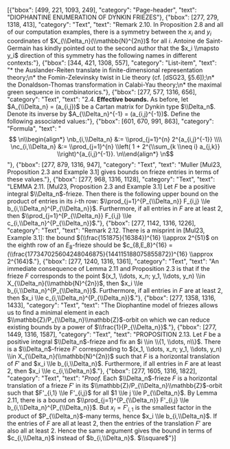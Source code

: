 [{"bbox": [499, 221, 1093, 249], "category": "Page-header", "text": "DIOPHANTINE ENUMERATION OF DYNKIN FRIEZES"}, {"bbox": [277, 279, 1318, 413], "category": "Text", "text": "Remark 2.10. In Proposition 2.8 and all of our computation examples, there is a symmetry between the $x_i$ and $y_i$ coordinates of $X_{\\Delta_n}(\\mathbb{N}^{2n})$ for all $i$. Antoine de Saint-Germain has kindly pointed out to the second author that the $x_i \\mapsto y_i$ direction of this symmetry has the following names in different contexts:"}, {"bbox": [344, 421, 1308, 557], "category": "List-item", "text": "* the Auslander-Reiten translate in finite-dimensional representation theory;\n* the Fomin-Zelevinsky twist in Lie theory (cf. [dSG23, §5.6]);\n* the Donaldson-Thomas transformation in Calabi-Yau theory;\n* the maximal green sequence in combinatorics."}, {"bbox": [277, 577, 1316, 656], "category": "Text", "text": "2.4. **Effective bounds.** As before, let $A_{\\Delta_n} = (a_{i,j})$ be a Cartan matrix for Dynkin type $\\Delta_n$. Denote its inverse by $A_{\\Delta_n}^{-1} = (a_{i,j}^{-1})$. Define the following associated values:"}, {"bbox": [601, 670, 991, 863], "category": "Formula", "text": "$$ \n\\begin{align*} \nb_{i,\\Delta_n} &:= \\prod_{j=1}^{n} 2^{a_{i,j}^{-1}} \\\\ \nc_{i,\\Delta_n} &:= \\prod_{j=1}^{n} \\left( 1 + 2^{\\sum_{k \\neq i} a_{j,k}} \\right)^{a_{i,j}^{-1}}. \n\\end{align*} \n$$"}, {"bbox": [277, 879, 1316, 947], "category": "Text", "text": "Muller [Mul23, Proposition 2.3 and Example 3.1] gives bounds on frieze entries in terms of these values."}, {"bbox": [277, 968, 1316, 1128], "category": "Text", "text": "LEMMA 2.11. [Mul23, Proposition 2.3 and Example 3.1] Let $F$ be a positive integral $\\Delta_n$-frieze. Then there is the following upper bound on the product of entries in its $i$-th row: $\\prod_{j=1}^{P_{\\Delta_n}} F_{i,j} \\le b_{i,\\Delta_n}^{P_{\\Delta_n}}$. Furthermore, if all entries in $F$ are at least 2, then $\\prod_{j=1}^{P_{\\Delta_n}} F_{i,j} \\le c_{i,\\Delta_n}^{P_{\\Delta_n}}$."}, {"bbox": [277, 1142, 1316, 1226], "category": "Text", "text": "Remark 2.12. There is a misprint in [Mul23, Example 3.1]: the bound $(\\frac{151875}{16384})^{16} \\approx 2^{51}$ on the eighth row of an $E_8$-frieze should be $c_{8,E_8}^{16} = (\\frac{177347025604248046875}{144115188075855872})^{16} \\approx 2^{164}$."}, {"bbox": [277, 1240, 1316, 1361], "category": "Text", "text": "An immediate consequence of Lemma 2.11 and Proposition 2.3 is that if the frieze $F$ corresponds to the point $(x_1, \\dots, x_n; y_1, \\dots, y_n) \\in X_{\\Delta_n}(\\mathbb{N}^{2n})$, then $x_i \\le b_{i,\\Delta_n}^{P_{\\Delta_n}}$. Furthermore, if all entries in $F$ are at least 2, then $x_i \\le c_{i,\\Delta_n}^{P_{\\Delta_n}}$."}, {"bbox": [277, 1358, 1316, 1433], "category": "Text", "text": "The Diophantine model of friezes allows us to find a minimal element in each $\\mathbb{Z}/P_{\\Delta_n}\\mathbb{Z}$-orbit on which we can reduce existing bounds by a power of $\\frac{1}{P_{\\Delta_n}}$."}, {"bbox": [277, 1449, 1316, 1587], "category": "Text", "text": "PROPOSITION 2.13. Let $F$ be a positive integral $\\Delta_n$-frieze and fix an $i \\in \\{1, \\dots, n\\}$. There is a $\\Delta_n$-frieze $F'$ corresponding to $(x_1, \\dots, x_n; y_1, \\dots, y_n) \\in X_{\\Delta_n}(\\mathbb{N}^{2n})$ such that $F$ is a horizontal translation of $F'$ and $x_i \\le b_{i,\\Delta_n}$. Furthermore, if all entries in $F$ are at least 2, then $x_i \\le c_{i,\\Delta_n}$."}, {"bbox": [277, 1605, 1316, 1822], "category": "Text", "text": "*Proof.* Each $\\Delta_n$-frieze $F$ is a horizontal translation of a frieze $F'$ in its $\\mathbb{Z}/P_{\\Delta_n}\\mathbb{Z}$-orbit such that $F'_{i,1} \\le F'_{i,j}$ for all $1 \\le j \\le P_{\\Delta_n}$. By Lemma 2.11, there is a bound on $\\prod_{j=1}^{P_{\\Delta_n}} F'_{i,j} \\le b_{i,\\Delta_n}^{P_{\\Delta_n}}$. But $x_i = F'_{i,1}$ is the smallest factor in the product of $P_{\\Delta_n}$-many terms, hence $x_i \\le b_{i,\\Delta_n}$. If the entries of $F$ are all at least 2, then the entries of the translation $F'$ are also all at least 2. Hence the same argument gives the bound in terms of $c_{i,\\Delta_n}$ instead of $b_{i,\\Delta_n}$. $\\square$"}]